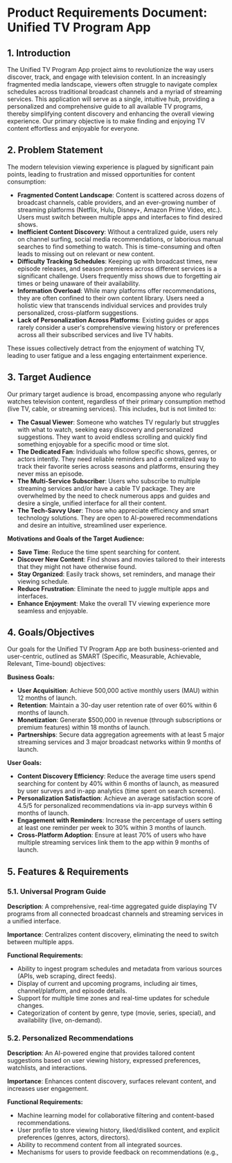 # Product Requirements Document: Unified TV Program App

## 1. Introduction

The Unified TV Program App project aims to revolutionize the way users discover, track, and engage with television content. In an increasingly fragmented media landscape, viewers often struggle to navigate complex schedules across traditional broadcast channels and a myriad of streaming services. This application will serve as a single, intuitive hub, providing a personalized and comprehensive guide to all available TV programs, thereby simplifying content discovery and enhancing the overall viewing experience. Our primary objective is to make finding and enjoying TV content effortless and enjoyable for everyone.

## 2. Problem Statement

The modern television viewing experience is plagued by significant pain points, leading to frustration and missed opportunities for content consumption:

*   **Fragmented Content Landscape**: Content is scattered across dozens of broadcast channels, cable providers, and an ever-growing number of streaming platforms (Netflix, Hulu, Disney+, Amazon Prime Video, etc.). Users must switch between multiple apps and interfaces to find desired shows.
*   **Inefficient Content Discovery**: Without a centralized guide, users rely on channel surfing, social media recommendations, or laborious manual searches to find something to watch. This is time-consuming and often leads to missing out on relevant or new content.
*   **Difficulty Tracking Schedules**: Keeping up with broadcast times, new episode releases, and season premieres across different services is a significant challenge. Users frequently miss shows due to forgetting air times or being unaware of their availability.
*   **Information Overload**: While many platforms offer recommendations, they are often confined to their own content library. Users need a holistic view that transcends individual services and provides truly personalized, cross-platform suggestions.
*   **Lack of Personalization Across Platforms**: Existing guides or apps rarely consider a user's comprehensive viewing history or preferences across all their subscribed services and live TV habits.

These issues collectively detract from the enjoyment of watching TV, leading to user fatigue and a less engaging entertainment experience.

## 3. Target Audience

Our primary target audience is broad, encompassing anyone who regularly watches television content, regardless of their primary consumption method (live TV, cable, or streaming services). This includes, but is not limited to:

*   **The Casual Viewer**: Someone who watches TV regularly but struggles with what to watch, seeking easy discovery and personalized suggestions. They want to avoid endless scrolling and quickly find something enjoyable for a specific mood or time slot.
*   **The Dedicated Fan**: Individuals who follow specific shows, genres, or actors intently. They need reliable reminders and a centralized way to track their favorite series across seasons and platforms, ensuring they never miss an episode.
*   **The Multi-Service Subscriber**: Users who subscribe to multiple streaming services and/or have a cable TV package. They are overwhelmed by the need to check numerous apps and guides and desire a single, unified interface for all their content.
*   **The Tech-Savvy User**: Those who appreciate efficiency and smart technology solutions. They are open to AI-powered recommendations and desire an intuitive, streamlined user experience.

**Motivations and Goals of the Target Audience:**

*   **Save Time**: Reduce the time spent searching for content.
*   **Discover New Content**: Find shows and movies tailored to their interests that they might not have otherwise found.
*   **Stay Organized**: Easily track shows, set reminders, and manage their viewing schedule.
*   **Reduce Frustration**: Eliminate the need to juggle multiple apps and interfaces.
*   **Enhance Enjoyment**: Make the overall TV viewing experience more seamless and enjoyable.

## 4. Goals/Objectives

Our goals for the Unified TV Program App are both business-oriented and user-centric, outlined as SMART (Specific, Measurable, Achievable, Relevant, Time-bound) objectives:

**Business Goals:**

*   **User Acquisition**: Achieve 500,000 active monthly users (MAU) within 12 months of launch.
*   **Retention**: Maintain a 30-day user retention rate of over 60% within 6 months of launch.
*   **Monetization**: Generate $500,000 in revenue (through subscriptions or premium features) within 18 months of launch.
*   **Partnerships**: Secure data aggregation agreements with at least 5 major streaming services and 3 major broadcast networks within 9 months of launch.

**User Goals:**

*   **Content Discovery Efficiency**: Reduce the average time users spend searching for content by 40% within 6 months of launch, as measured by user surveys and in-app analytics (time spent on search screens).
*   **Personalization Satisfaction**: Achieve an average satisfaction score of 4.5/5 for personalized recommendations via in-app surveys within 6 months of launch.
*   **Engagement with Reminders**: Increase the percentage of users setting at least one reminder per week to 30% within 3 months of launch.
*   **Cross-Platform Adoption**: Ensure at least 70% of users who have multiple streaming services link them to the app within 9 months of launch.

## 5. Features & Requirements

### 5.1. Universal Program Guide

**Description**: A comprehensive, real-time aggregated guide displaying TV programs from all connected broadcast channels and streaming services in a unified interface.

**Importance**: Centralizes content discovery, eliminating the need to switch between multiple apps.

**Functional Requirements:**

*   Ability to ingest program schedules and metadata from various sources (APIs, web scraping, direct feeds).
*   Display of current and upcoming programs, including air times, channel/platform, and episode details.
*   Support for multiple time zones and real-time updates for schedule changes.
*   Categorization of content by genre, type (movie, series, special), and availability (live, on-demand).

### 5.2. Personalized Recommendations

**Description**: An AI-powered engine that provides tailored content suggestions based on user viewing history, expressed preferences, watchlists, and interactions.

**Importance**: Enhances content discovery, surfaces relevant content, and increases user engagement.

**Functional Requirements:**

*   Machine learning model for collaborative filtering and content-based recommendations.
*   User profile to store viewing history, liked/disliked content, and explicit preferences (genres, actors, directors).
*   Ability to recommend content from all integrated sources.
*   Mechanisms for users to provide feedback on recommendations (e.g., 